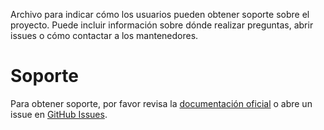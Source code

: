 Archivo para indicar cómo los usuarios pueden obtener soporte sobre el proyecto. Puede incluir información sobre dónde realizar preguntas, abrir issues o cómo contactar a los mantenedores.

# Soporte

Para obtener soporte, por favor revisa la [documentación oficial](https://example.com/docs) o abre un issue en [GitHub Issues](https://github.com/example/issues).
